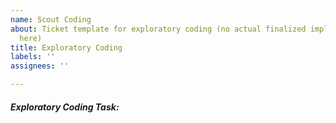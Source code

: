 ```yaml
---
name: Scout Coding
about: Ticket template for exploratory coding (no actual finalized implementations
  here)
title: Exploratory Coding
labels: ''
assignees: ''

---
```


##### Exploratory Coding Task:
